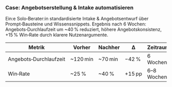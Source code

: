 <!-- PURPOSE: Kurzes, plausibles Praxisbeispiel aus Beratung & Dienstleistungen ohne Branchenfremdheit. -->
<!-- OUTPUT: HTML; Zahlen indikativ und nachvollziehbar. -->

<h3>Case: Angebotserstellung &amp; Intake automatisieren</h3>
<p>Ein:e Solo‑Berater:in standardisierte Intake &amp; Angebotsentwurf über Prompt‑Bausteine und Wissenssnippets. Ergebnis nach 6 Wochen: Angebots‑Durchlaufzeit um ~40 % reduziert, höhere Angebotskonsistenz, +15 % Win‑Rate durch klarere Nutzenargumente.</p>

<table>
  <thead><tr><th>Metrik</th><th>Vorher</th><th>Nachher</th><th>Δ</th><th>Zeitraum</th></tr></thead>
  <tbody>
    <tr><td>Angebots‑Durchlaufzeit</td><td>~120 min</td><td>~70 min</td><td>−42 %</td><td>6 Wochen</td></tr>
    <tr><td>Win‑Rate</td><td>~25 %</td><td>~40 %</td><td>+15 pp</td><td>6–8 Wochen</td></tr>
  </tbody>
</table>
